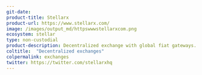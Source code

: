 ```yaml
---
git-date: 
product-title: Stellarx
product-url: https://www.stellarx.com/
image: /images/output_md/httpswwwstellarxcom.png
ecosystem: stellar
type: non-custodial
product-description: Decentralized exchange with global fiat gateways.
coltitle:  "Decentralized exchanges"
colpermalink: exchanges
twitter: https://twitter.com/stellarxhq
---
```

